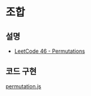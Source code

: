 # 조합
## 설명
- [LeetCode 46 - Permutations](https://www.youtube.com/watch?v=KukNnoN-SoY)

## 코드 구현
[permutation.js](./permutation.js)